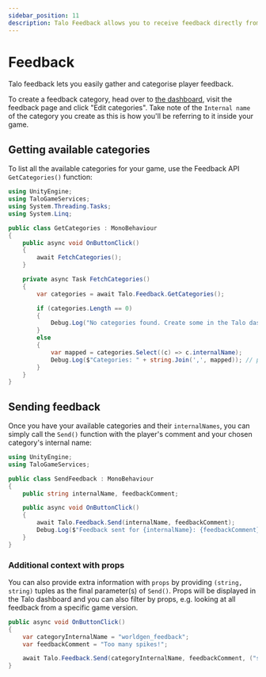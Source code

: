 ```yaml
---
sidebar_position: 11
description: Talo Feedback allows you to receive feedback directly from players in your Unity game. Feedback can be categorised, analysed and filtered to improve your game.
---
```


# Feedback

Talo feedback lets you easily gather and categorise player feedback.

To create a feedback category, head over to [the dashboard](https://dashboard.trytalo.com), visit the feedback page and click "Edit categories". Take note of the `Internal name` of the category you create as this is how you'll be referring to it inside your game.

## Getting available categories

To list all the available categories for your game, use the Feedback API `GetCategories()` function:

```csharp title="GetCategories.cs"
using UnityEngine;
using TaloGameServices;
using System.Threading.Tasks;
using System.Linq;

public class GetCategories : MonoBehaviour
{
	public async void OnButtonClick()
	{
		await FetchCategories();
	}

	private async Task FetchCategories()
	{
		var categories = await Talo.Feedback.GetCategories();

		if (categories.Length == 0)
		{
			Debug.Log("No categories found. Create some in the Talo dashboard!");
		}
		else
		{
			var mapped = categories.Select((c) => c.internalName);
			Debug.Log($"Categories: " + string.Join(',', mapped)); // prints: "bugs, gameplay-feedback, terrain-issues"
		}
	}
}
```

## Sending feedback

Once you have your available categories and their `internalNames`, you can simply call the `Send()` function with the player's comment and your chosen category's internal name:

```csharp title="SendFeedback.cs"
using UnityEngine;
using TaloGameServices;

public class SendFeedback : MonoBehaviour
{
	public string internalName, feedbackComment;

	public async void OnButtonClick()
	{
		await Talo.Feedback.Send(internalName, feedbackComment);
		Debug.Log($"Feedback sent for {internalName}: {feedbackComment}");
	}
}
```

### Additional context with props

You can also provide extra information with `props` by providing `(string, string)` tuples as the final parameter(s) of `Send()`. Props will be displayed in the Talo dashboard and you can also filter by props, e.g. looking at all feedback from a specific game version.

```csharp
public async void OnButtonClick()
{
	var categoryInternalName = "worldgen_feedback";
	var feedbackComment = "Too many spikes!";

	await Talo.Feedback.Send(categoryInternalName, feedbackComment, ("seed", "432423432"), ("difficultyLevel", "EASY"));
}
```

